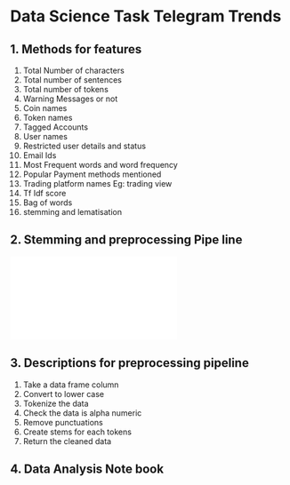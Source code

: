 # Data Science Task Telegram Trends

## 1. Methods for features

1. Total Number of characters
2. Total number of sentences
3. Total number of tokens
4. Warning Messages or not
5. Coin names
6. Token names
7. Tagged Accounts
8. User names
9. Restricted user details and status
10. Email Ids
11. Most Frequent words and word frequency
12. Popular Payment methods mentioned
13. Trading platform names Eg: trading view
14. Tf Idf score
15. Bag of words
16. stemming and lematisation

## 2. Stemming and preprocessing Pipe line

![script link](preprocessing_script.py)

## 3. Descriptions for preprocessing pipeline

1. Take a data frame column
2. Convert to lower case
3. Tokenize the data
4. Check the data is alpha numeric
5. Remove punctuations
6. Create stems for each tokens
7. Return the cleaned data

## 4. Data Analysis Note book
